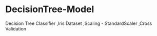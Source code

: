 # DecisionTree-Model
Decision Tree Classifier ,Iris Dataset ,Scaling - StandardScaler ,Cross Validation
